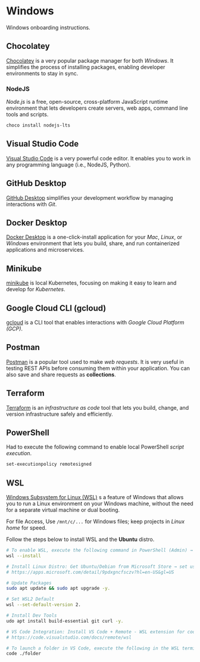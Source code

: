 # Windows

Windows onboarding instructions.

## Chocolatey

[Chocolatey](https://chocolatey.org/) is a very popular package manager for both *Windows*. It simplifies the process of installing packages, enabling developer environments to stay in sync.

### NodeJS

*Node.js* is a free, open-source, cross-platform JavaScript runtime environment that lets developers create servers, web apps, command line tools and scripts.

```sh
choco install nodejs-lts
```

## Visual Studio Code

[Visual Studio Code](https://code.visualstudio.com/) is a very powerful code editor. It enables you to work in any programming language (i.e., NodeJS, Python).

## GitHub Desktop

[GitHub Desktop](https://desktop.github.com/download/) simplifies your development workflow by managing interactions with *Git*.

## Docker Desktop

[Docker Desktop](https://docs.docker.com/desktop/) is a one-click-install application for your *Mac*, *Linux*, or *Windows* environment that lets you build, share, and run containerized applications and microservices.

## Minikube

[minikube](https://minikube.sigs.k8s.io/docs/start/#windows) is local Kubernetes, focusing on making it easy to learn and develop for *Kubernetes*.

## Google Cloud CLI (gcloud)

[gcloud](https://cloud.google.com/sdk/docs/install) is a CLI tool that enables interactions with *Google Cloud Platform (GCP)*.

## Postman

[Postman](https://www.postman.com/) is a popular tool used to make *web requests*. It is very useful in testing REST APIs before consuming them within your application. You can also save and share requests as **collections**.

## Terraform

[Terraform](https://developer.hashicorp.com/terraform/tutorials/aws-get-started/install-cli) is an *infrastructure as code* tool that lets you build, change, and version infrastructure safely and efficiently.


## PowerShell

Had to execute the following command to enable local PowerShell _script execution_.

```sh
set-executionpolicy remotesigned
```

## WSL

[Windows Subsystem for Linux (WSL)](https://learn.microsoft.com/en-us/windows/wsl/about) s a feature of Windows that allows you to run a Linux environment on your Windows machine, without the need for a separate virtual machine or dual booting.

For file Access, Use `/mnt/c/...` for Windows files; keep projects in *Linux home* for speed.

Follow the steps below to install WSL and the **Ubuntu** distro.

```sh
# To enable WSL, execute the following command in PowerShell (Admin) → reboot.
wsl --install

# Install Linux Distro: Get Ubuntu/Debian from Microsoft Store → set username/password.
# https://apps.microsoft.com/detail/9pdxgncfsczv?hl=en-US&gl=US

# Update Packages
sudo apt update && sudo apt upgrade -y.

# Set WSL2 Default
wsl --set-default-version 2.

# Install Dev Tools
udo apt install build-essential git curl -y.

# VS Code Integration: Install VS Code + Remote - WSL extension for coding.
# https://code.visualstudio.com/docs/remote/wsl

# To launch a folder in VS Code, execute the following in the WSL terminal
code ./folder

```
